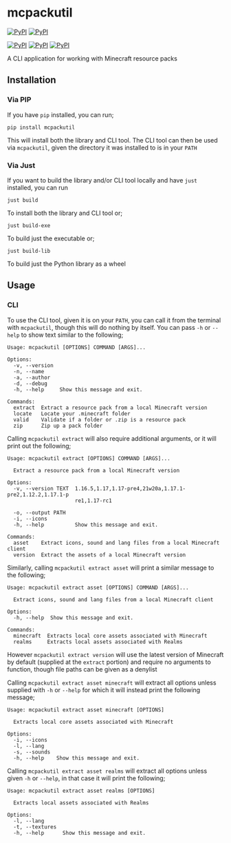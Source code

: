 # mcpackutil
[![PyPI](https://img.shields.io/pypi/v/mcpackutil.svg)](https://pypi.python.org/pypi/mcpackutil)
[![PyPI](https://img.shields.io/pypi/pyversions/mcpackutil.svg)](https://pypi.python.org/pypi/mcpackutil)

[![PyPI](https://img.shields.io/pypi/dd/mcpackutil.svg)](https://pypi.python.org/pypi/mcpackutil)
[![PyPI](https://img.shields.io/pypi/dw/mcpackutil.svg)](https://pypi.python.org/pypi/mcpackutil)
[![PyPI](https://img.shields.io/pypi/dm/mcpackutil.svg)](https://pypi.python.org/pypi/mcpackutil)

A CLI application for working with Minecraft resource packs

## Installation
### Via PIP
If you have `pip` installed, you can run;
```
pip install mcpackutil
```
This will install both the library and CLI tool. The CLI tool can then be used via `mcpackutil`, given the directory it was installed to is in your `PATH`
### Via Just
If you want to build the library and/or CLI tool locally and have `just` installed, you can run
```
just build
```
To install both the library and CLI tool or;
```
just build-exe
```
To build just the executable or;
```
just build-lib
```
To build just the Python library as a wheel

## Usage
### CLI
To use the CLI tool, given it is on your `PATH`, you can call it from the terminal with `mcpackutil`, though this will do nothing by itself. You can pass `-h` or `--help` to show text similar to the following;
```
Usage: mcpackutil [OPTIONS] COMMAND [ARGS]...

Options:
  -v, --version
  -n, --name
  -a, --author
  -d, --debug
  -h, --help     Show this message and exit.

Commands:
  extract  Extract a resource pack from a local Minecraft version
  locate   Locate your .minecraft folder
  valid    Validate if a folder or .zip is a resource pack
  zip      Zip up a pack folder
```
Calling `mcpackutil extract` will also require additional arguments, or it will print out the following;
```
Usage: mcpackutil extract [OPTIONS] COMMAND [ARGS]...

  Extract a resource pack from a local Minecraft version

Options:
  -v, --version TEXT  1.16.5,1.17,1.17-pre4,21w20a,1.17.1-pre2,1.12.2,1.17.1-p
                      re1,1.17-rc1

  -o, --output PATH
  -i, --icons
  -h, --help          Show this message and exit.

Commands:
  asset    Extract icons, sound and lang files from a local Minecraft client
  version  Extract the assets of a local Minecraft version
```
Similarly, calling `mcpackutil extract asset` will print a similar message to the following;
```
Usage: mcpackutil extract asset [OPTIONS] COMMAND [ARGS]...

  Extract icons, sound and lang files from a local Minecraft client

Options:
  -h, --help  Show this message and exit.

Commands:
  minecraft  Extracts local core assets associated with Minecraft
  realms     Extracts local assets associated with Realms
```
However `mcpackutil extract version` will use the latest version of Minecraft by default (supplied at the `extract` portion) and require no arguments to function, though file paths can be given as a denylist

Calling `mcpackutil extract asset minecraft` will extract all options unless supplied with `-h` or `--help` for which it will instead print the following message;
```
Usage: mcpackutil extract asset minecraft [OPTIONS]

  Extracts local core assets associated with Minecraft

Options:
  -i, --icons
  -l, --lang
  -s, --sounds
  -h, --help    Show this message and exit.
```
Calling `mcpackutil extract asset realms` will extract all options unless given `-h` or `--help`, in that case it will print the following;
```
Usage: mcpackutil extract asset realms [OPTIONS]

  Extracts local assets associated with Realms

Options:
  -l, --lang
  -t, --textures
  -h, --help      Show this message and exit.
```